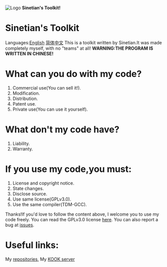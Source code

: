 ![Logo](https://img.kookapp.cn/assets/2022-12/0jJT3FGX3r09a03h.png)  **Sinetian's Toolkit!**
# Sinetian's Toolkit
Languages:[English](https://github.com/Sinetian/Toolkit/blob/main/README.md) [简体中文](https://github.com/Sinetian/Toolkit/blob/main/README_CN.md)
This is a toolkit written by Sinetian.It was made completely myself,
with no "teams" at all!
**WARNING:THE PROGRAM IS WRITTEN IN CHINESE!**
# What can you do with my code?
1. Commercial use(You can sell it!).
2. Modification.
3. Distribution.
4. Patent use.
5. Private use(You can use it yourself).
# What don't my code have?
1. Liability.
2. Warranty.
# If you use my code,you **must**:
1. License and copyright notice.
2. State changes.
3. Disclose source.
4. Use same license(GPLv3.0).
5. Use the same compiler(TDM-GCC).

Thanks!If you'd love to follow the content above, I welcome you to use my code freely.
You can read the GPLv3.0 license [here](https://github.com/Sinetian/Toolkit/blob/main/LICENSE).
You can also report a bug at [issues](https://github.com/Sinetian/Toolkit/issues/new).

# Useful links:
My [repositories](https://github.com/Sinetian/Toolkit),
My [KOOK server](https://kook.top/5vdzqC)